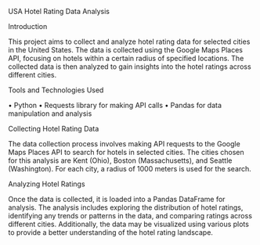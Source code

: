 USA Hotel Rating Data Analysis

Introduction

This project aims to collect and analyze hotel rating data for selected cities in the United States. The data is collected using the Google Maps Places API, focusing on hotels within a certain radius of specified locations. The collected data is then analyzed to gain insights into the hotel ratings across different cities.

Tools and Technologies Used

•	Python
•	Requests library for making API calls
•	Pandas for data manipulation and analysis

Collecting Hotel Rating Data

The data collection process involves making API requests to the Google Maps Places API to search for hotels in selected cities. The cities chosen for this analysis are Kent (Ohio), Boston (Massachusetts), and Seattle (Washington). For each city, a radius of 1000 meters is used for the search.

Analyzing Hotel Ratings

Once the data is collected, it is loaded into a Pandas DataFrame for analysis. The analysis includes exploring the distribution of hotel ratings, identifying any trends or patterns in the data, and comparing ratings across different cities. Additionally, the data may be visualized using various plots to provide a better understanding of the hotel rating landscape.
